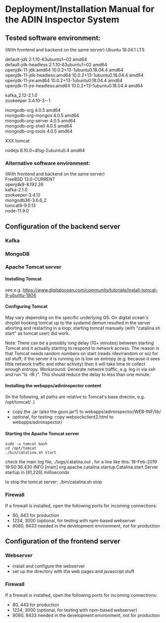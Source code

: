# Deployment/Installation Manual for the ADIN Inspector System

## Tested software environment:
(With frontend and backend on the same server)
Ubuntu 18.04.1 LTS

default-jdk 2:1.10-63ubuntu1\~02 amd64  
default-jdk-headless 2:1.10-63ubuntu1\~02 amd64  
openjdk-11-jdk:amd64 10.0.2+13-1ubuntu0.18.04.4 amd64  
openjdk-11-jdk-headless:amd64     10.0.2+13-1ubuntu0.18.04.4 amd64  
openjdk-11-jre:amd64 10.0.2+13-1ubuntu0.18.04.4 amd64  
openjdk-11-jre-headless:amd64 10.0.2+13-1ubuntu0.18.04.4 amd64  
  
kafka_2.12-2.1.0   
zookeeper 3.4.10-3--1  
  
mongodb-org 4.0.5 amd64  
mongodb-org-mongos 4.0.5 amd64  
mongodb-org-server 4.0.5 amd64  
mongodb-org-shell 4.0.5 amd64  
mongodb-org-tools 4.0.5 amd64  
  
XXX tomcat  
  
nodejs 8.10.0~dfsg-2ubuntu0.4 amd64  
  
  
### Alternative software environment:
(With frontend and backend on the same server)  
FreeBSD 13.0-CURRENT  
openjdk8-8.192.26  
kafka-2.1.0  
zookeeper-3.4.12  
mongodb36-3.6.6_2  
tomcat9-9.0.13  
node-11.9.0  


## Configuration of the backend server
### Kafka

### MongoDB

### Apache Tomcat server
#### Installing Tomcat
see e.g.
 https://www.digitalocean.com/community/tutorials/install-tomcat-9-ubuntu-1804

#### Configuring Tomcat
May vary depending on the specific underlying OS.
On digital ocean's droplet hooking tomcat up to the systemd demon resulted in the server aborting and restarting in a loop; starting tomcat manually (with "catalina.sh start" as tomcat user) did work.

Note: There can be a possibly long delay (10+ minutes) between starting Tomcat and it actually starting to respond to network access. The reason is that Tomcat needs random numbers on start (reads /dev/random or so) for ssl stuff; if the server it is running on is low on entropy (e.g. because it sees little network traffic and other activity) then it will take time to collect enough entropy.
Workaround: Generate network traffic, e.g. log in via ssh and run "ls -lR /". This should reduce the delay to less than one minute.


#### Installing the webapps/adininspector content
(In the following, all paths are relative to Tomcat's base director, e.g. /opt/tomcat/ .)

- copy the .jar (also the gson.jar?) to webapps/adininspector/WEB-INF/lib/
- optional, for testing: copy websockclient2.html to webapps/adininspector/

#### Starting the Apache Tomcat server
    sudo -u tomcat bash
    cd /opt/tomcat
    ./bin/catalina.sh start

check the main log file, ./logs/catalina.out , for a line like this:
    18-Feb-2019 19:50:36.430 INFO [main] org.apache.catalina.startup.Catalina.start Server startup in [81,226] milliseconds

to stop the tomcat server:
    ./bin/catalina.sh stop


### Firewall
If a firewall is installed, open the following ports for incoming connections:
- 80, 443 for production
- 1234, 3000 (optional, for testing with npm-based webserver
- 8080, 8433 needed in the development environment, not for production

## Configuration of the frontend server
### Webserver
- install and configure the webserver
- set up the directory with the web pages and javascript stuff

### Firewall
If a firewall is installed, open the following ports for incoming connections:
- 80, 443 for production
- 1234, 3000 (optional, for testing with npm-based webserver)
- 8080, 8433 needed in the development environment, not for production

